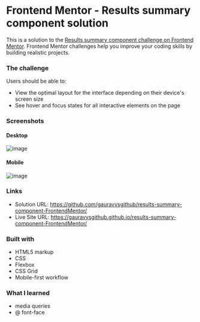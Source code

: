 # Frontend Mentor - Results summary component solution

This is a solution to the [Results summary component challenge on Frontend Mentor](https://www.frontendmentor.io/challenges/results-summary-component-CE_K6s0maV). Frontend Mentor challenges help you improve your coding skills by building realistic projects.

### The challenge

Users should be able to:

- View the optimal layout for the interface depending on their device's screen size
- See hover and focus states for all interactive elements on the page

### Screenshots
#### Desktop
![image](https://github.com/gauravvsgithub/results-summary-component-FrontendMentor/assets/54109748/74652124-ff71-4af8-866e-f03461bb1bdb)
#### Mobile
![image](https://github.com/gauravvsgithub/results-summary-component-FrontendMentor/assets/54109748/dbbcc647-e53b-49ed-9821-62b7df59df71)


### Links

- Solution URL: https://github.com/gauravvsgithub/results-summary-component-FrontendMentor/
- Live Site URL: https://gauravvsgithub.github.io/results-summary-component-FrontendMentor/

### Built with

- HTML5 markup
- CSS
- Flexbox
- CSS Grid
- Mobile-first workflow

### What I learned

- media queries
- @ font-face
